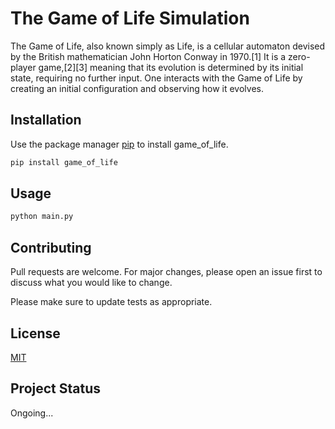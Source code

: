 # The Game of Life Simulation

The Game of Life, also known simply as Life, is a cellular automaton devised by the British mathematician John Horton Conway in 1970.[1] It is a zero-player game,[2][3] meaning that its evolution is determined by its initial state, requiring no further input. One interacts with the Game of Life by creating an initial configuration and observing how it evolves. 


## Installation

Use the package manager [pip](https://pip.pypa.io/en/stable/) to install game_of_life.

```bash
pip install game_of_life
```

## Usage

```python
python main.py

```

## Contributing
Pull requests are welcome. For major changes, please open an issue first to discuss what you would like to change.

Please make sure to update tests as appropriate.

## License
[MIT](https://choosealicense.com/licenses/mit/)

## Project Status
Ongoing...